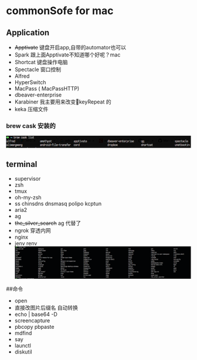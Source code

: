 # commonSofe for mac

## Application
* ~~Apptivate~~ 键盘开启app,自带的automator也可以
* Spark  跟上面Apptivate不知道哪个好呢？mac 
* Shortcat 键盘操作电脑
* Spectacle 窗口控制
* Alfred
* HyperSwitch
* MacPass ( MacPassHTTP)
* dbeaver-enterprise
* Karabiner 我主要用来改变keyRepeat 的
* keka 压缩文件
### brew cask 安装的
![brewcask](./brew--cask.png)

## terminal
* supervisor
* zsh
* tmux
* oh-my-zsh
* ss chinsdns dnsmasq polipo kcptun
* aria2
* ag
* ~~the_silver_search~~ ag 代替了
* ngrok 穿透内网
* nginx
* jenv renv  
![brewlist](./brew-list.png)

##命令
* open
* 直接改图片后缀名 自动转换
* echo | base64 -D
* screencapture
* pbcopy pbpaste
* mdfind
* say
* launctl
* diskutil
